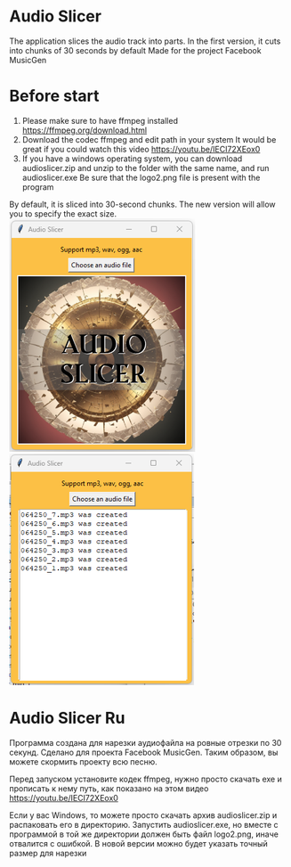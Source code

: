 # Audio Slicer
The application slices the audio track into parts. 
In the first version, it cuts into chunks of 30 seconds by default
Made for the project Facebook MusicGen

# Before start

1. Please make sure to have ffmpeg installed
https://ffmpeg.org/download.html
2. Download the codec ffmpeg and edit path in your system
It would be great if you could watch this video https://youtu.be/IECI72XEox0
3. If you have a windows operating system, you can download audioslicer.zip and unzip to the folder with the same name, and run audioslicer.exe Be sure that the logo2.png file is present with the program


By default, it is sliced into 30-second chunks. The new version will allow you to specify the exact size.
![Screenshot](/screenshots/scr.png)
![Screenshot](/screenshots/scr2.png)

# Audio Slicer Ru

Программа создана для нарезки аудиофайла на ровные отрезки по 30 секунд. Сделано для проекта Facebook MusicGen. Таким образом, вы можете скормить проекту всю песню. 

Перед запуском установите кодек ffmpeg, нужно просто скачать exe и прописать к нему путь, как показано на этом видео https://youtu.be/IECI72XEox0

Если у вас Windows, то можете просто скачать архив audioslicer.zip и распаковать его в директорию. Запустить audioslicer.exe, но вместе с программой в той же директории должен быть файл logo2.png, иначе отвалится с ошибкой.
В новой версии можно будет указать точный размер для нарезки